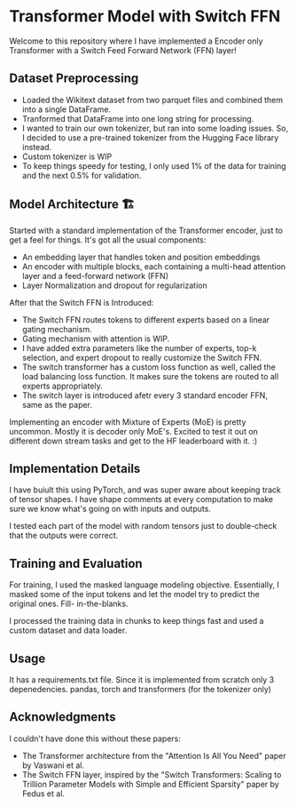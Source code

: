 # Transformer Model with Switch FFN 

Welcome to this repository where I have implemented a Encoder only Transformer with a Switch Feed Forward Network (FFN) layer!

## Dataset Preprocessing 

- Loaded the Wikitext dataset from two parquet files and combined them into a single DataFrame.
- Tranformed that DataFrame into one long string for processing.
- I wanted to train our own tokenizer, but ran into some loading issues. So, I decided to use a pre-trained tokenizer from the Hugging Face library instead. 
- Custom tokenizer is WIP
- To keep things speedy for testing, I only used 1% of the data for training and the next 0.5% for validation.

## Model Architecture 🏗

Started with a standard implementation of the Transformer encoder, just to get a feel for things. It's got all the usual components:

- An embedding layer that handles token and position embeddings
- An encoder with multiple blocks, each containing a multi-head attention layer and a feed-forward network (FFN)
- Layer Normalization and dropout for regularization

After that the Switch FFN is Introduced:

- The Switch FFN routes tokens to different experts based on a linear gating mechanism.
- Gating mechanism with attention is WIP.
- I have added extra parameters like the number of experts, top-k selection, and expert dropout to really customize the Switch FFN.
- The switch transformer has a custom loss function as well, called the load balancing loss function. It makes sure the tokens are routed to all experts appropriately.
- The switch layer is introduced afetr every 3 standard encoder FFN, same as the paper.

Implementing an encoder with Mixture of Experts (MoE) is pretty uncommon. Mostly it is decoder only MoE's. Excited to test it out on different down stream tasks and get to the HF leaderboard with it. :)

## Implementation Details 

I have buiult this using PyTorch, and was super aware about keeping track of tensor shapes. I have shape comments at every computation to make sure we know what's going on with inputs and outputs.

I tested each part of the model with random tensors just to double-check that the  outputs were correct.

## Training and Evaluation 

For training, I used the masked language modeling objective. Essentially, I masked some of the input tokens and let the model try to predict the original ones. Fill- in-the-blanks.

I processed the training data in chunks to keep things fast and used a custom dataset and data loader.

## Usage 

It has a requirements.txt file. Since it is implemented from scratch only 3 depenedencies. pandas, torch and transformers (for the tokenizer only)

## Acknowledgments 

I couldn't have done this without these papers:

- The Transformer architecture from the "Attention Is All You Need" paper by Vaswani et al.
- The Switch FFN layer, inspired by the "Switch Transformers: Scaling to Trillion Parameter Models with Simple and Efficient Sparsity" paper by Fedus et al.

